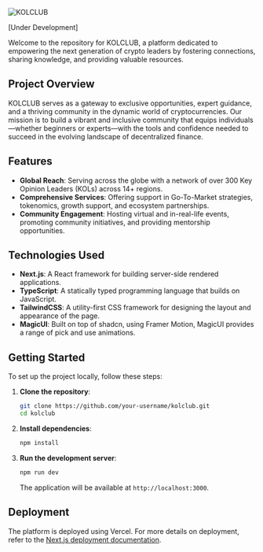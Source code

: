 ![KOLCLUB](https://github.com/user-attachments/assets/91534f77-c36f-41e5-ae22-285e2ada3ae4)

[Under Development]

Welcome to the repository for KOLCLUB, a platform dedicated to empowering the next generation of crypto leaders by fostering connections, sharing knowledge, and providing valuable resources.

## Project Overview

KOLCLUB serves as a gateway to exclusive opportunities, expert guidance, and a thriving community in the dynamic world of cryptocurrencies. Our mission is to build a vibrant and inclusive community that equips individuals—whether beginners or experts—with the tools and confidence needed to succeed in the evolving landscape of decentralized finance.

## Features

- **Global Reach**: Serving across the globe with a network of over 300 Key Opinion Leaders (KOLs) across 14+ regions.
- **Comprehensive Services**: Offering support in Go-To-Market strategies, tokenomics, growth support, and ecosystem partnerships.
- **Community Engagement**: Hosting virtual and in-real-life events, promoting community initiatives, and providing mentorship opportunities.

## Technologies Used

- **Next.js**: A React framework for building server-side rendered applications.
- **TypeScript**: A statically typed programming language that builds on JavaScript.
- **TailwindCSS**: A utility-first CSS framework for designing the layout and appearance of the page.
- **MagicUI**: Built on top of shadcn, using Framer Motion, MagicUI provides a range of pick and use animations.

## Getting Started

To set up the project locally, follow these steps:

1. **Clone the repository**:

   ```bash
   git clone https://github.com/your-username/kolclub.git
   cd kolclub
   ```

2. **Install dependencies**:

   ```bash
   npm install
   ```

3. **Run the development server**:

   ```bash
   npm run dev
   ```

   The application will be available at `http://localhost:3000`.

## Deployment

The platform is deployed using Vercel. For more details on deployment, refer to the [Next.js deployment documentation](https://nextjs.org/docs/deployment).
